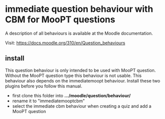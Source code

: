 # immediate question behaviour with CBM for MooPT questions

A description of all behaviours is available at the Moodle documentation.

Visit: https://docs.moodle.org/310/en/Question_behaviours

## install

This question behaviour is only intended to be used with MooPT question.
Without the MooPT question type this behaviour is not usable.
This behaviour also depends on the immediatemoopt behaviour.
Install these two plugins before you follow this manual.

- first clone this folder into **.../moodle/question/behaviour/**
- rename it to "immediatemooptcbm"
- select the immediate cbm behaviour when creating a quiz and add a MooPT question

